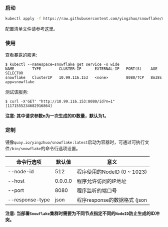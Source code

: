 ### 启动

```bash
kubectl apply -f https://raw.githubusercontent.com/yingzhuo/snowflake/master/.github/kubernetes/snowflake.yaml
```

配置清单文件请参考[这里](https://github.com/yingzhuo/snowflake/blob/master/.github/kubernetes/snowflake.yaml)。

### 使用

查看暴露的服务:

```
$ kubectl --namespace=snowflake get service -o wide
NAME        TYPE        CLUSTER-IP      EXTERNAL-IP   PORT(S)    AGE     SELECTOR
snowflake   ClusterIP   10.99.116.153   <none>        8080/TCP   8m38s   app=snowflake
```

测试该服务:

```
$ curl -X'GET' "http://10.99.116.153:8080/id?n=1"
[1171555234682916864]
```

**注意: 其中请求参数n为一次生成的ID数量，默认为1。**

### 定制

镜像`quay.io/yingzhuo/snowflake:latest`启动为容器时，可通过可执行文件`/bin/snowflake`的命令行选项设置。

命令行选项        | 默认值          | 意义
----------------|----------------|-----------------------------------------------
--node-id       | 512            | 程序使用的NodeID (0 ~ 1023)
--host          | 0.0.0.0        | 程序允许访问的IP地址
--port          | 8080           | 程序监听的端口号
--response-type | json           | 程序response的数据格式 (json | protobuf)

**注意: 当部署`Snowflake`集群时需要为不同节点指定不同的`NodeID`防止生成的ID冲突。**